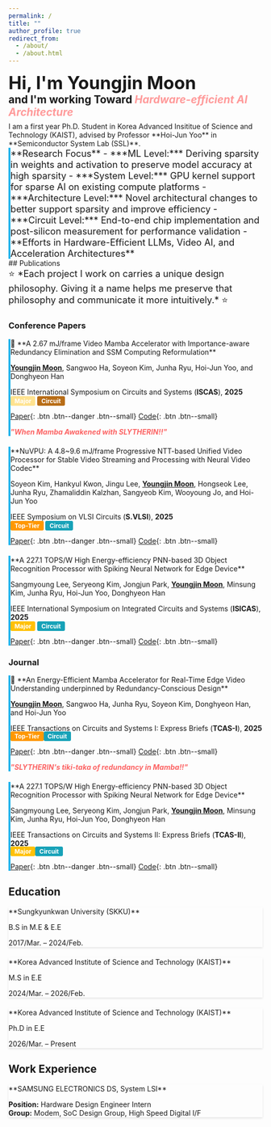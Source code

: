 ```yaml
---
permalink: /
title: ""
author_profile: true
redirect_from: 
  - /about/
  - /about.html
---
```

<div style="font-weight: bold; margin-bottom: 0.5em; line-height: 1.2;">
<span style="font-size: 2.5em;">Hi, I'm Youngjin Moon</span><br>
<span style="font-size: 1.5em;">and I'm working Toward <em style="color:rgb(255, 154, 154); font-style: italic;">Hardware-efficient AI Architecture</em></span>
</div>

<div class="notice" markdown="1">
I am a first year Ph.D. Student in Korea Advanced Insititue of Science and Technology (KAIST), advised by Professor **Hoi-Jun Yoo** in **Semiconductor System Lab (SSL)**.
</div>

<div class="notice notice--info" markdown="1" style="border-left: 4px solid #22b3eb; font-size: 1.3em;">
**Research Focus**
- ***ML Level:*** Deriving sparsity in weights and activation to preserve model accuracy at high sparsity
- ***System Level:*** GPU kernel support for sparse AI on existing compute platforms
- ***Architecture Level:*** Novel architectural changes to better support sparsity and improve efficiency
- ***Circuit Level:*** End-to-end chip implementation and post-silicon measurement for performance validation
- **Efforts in Hardware-Efficient LLMs, Video AI, and Acceleration Architectures**
</div>
## Publications

<div class="notice" markdown="1" style="font-size: 1.3em;">
⭐ *Each project I work on carries a unique design philosophy. Giving it a name helps me preserve that philosophy and communicate it more intuitively.* ⭐
</div>

### Conference Papers

<div class="notice notice--info" markdown="1" style="border-left: 4px solid #22b3eb; margin-bottom: 1.5em;">
🐍 **A 2.67 mJ/frame Video Mamba Accelerator with Importance-aware Redundancy Elimination and SSM Computing Reformulation**

<strong><u>Youngjin Moon</u></strong>, Sangwoo Ha, Soyeon Kim, Junha Ryu, Hoi-Jun Yoo, and Donghyeon Han

IEEE International Symposium on Circuits and Systems (**ISCAS**), **2025**  
<span style="background-color:rgb(255, 227, 144); color: white; padding: 2px 8px; border-radius: 3px; font-size: 0.85em; font-weight: bold;">Major</span> <span style="background-color:rgb(184, 109, 23); color: white; padding: 2px 8px; border-radius: 3px; font-size: 0.85em; font-weight: bold;">Circuit</span>

[Paper](#){: .btn .btn--danger .btn--small} [Code](#){: .btn .btn--small}

<em style="color: rgb(252, 100, 100); font-weight: bold; font-style: italic;">"When Mamba Awakened with SLYTHERIN!!"</em>
</div>

<div class="notice notice--info" markdown="1" style="border-left: 4px solid #22b3eb; margin-bottom: 1.5em;">
**NuVPU: A 4.8~9.6 mJ/frame Progressive NTT-based Unified Video Processor for Stable Video Streaming and Processing with Neural Video Codec**

Soyeon Kim, Hankyul Kwon, Jingu Lee, <strong><u>Youngjin Moon</u></strong>, Hongseok Lee, Junha Ryu, Zhamaliddin Kalzhan, Sangyeob Kim, Wooyoung Jo, and Hoi-Jun Yoo

IEEE Symposium on VLSI Circuits (**S.VLSI**), **2025**  
<span style="background-color: #ff9800; color: white; padding: 2px 8px; border-radius: 3px; font-size: 0.85em; font-weight: bold;">Top-Tier</span> <span style="background-color: #17a2b8; color: white; padding: 2px 8px; border-radius: 3px; font-size: 0.85em; font-weight: bold;">Circuit</span>

[Paper](#){: .btn .btn--danger .btn--small} [Code](#){: .btn .btn--small}

</div>

<div class="notice notice--info" markdown="1" style="border-left: 4px solid #22b3eb; margin-bottom: 1.5em;">
**A 227.1 TOPS/W High Energy-efficiency PNN-based 3D Object Recognition Processor with Spiking Neural Network for Edge Device** 

Sangmyoung Lee, Seryeong Kim, Jongjun Park, <strong><u>Youngjin Moon</u></strong>, Minsung Kim, Junha Ryu, Hoi-Jun Yoo, Donghyeon Han

IEEE International Symposium on Integrated Circuits and Systems (**ISICAS**), **2025**  
<span style="background-color: #ffc107; color: white; padding: 2px 8px; border-radius: 3px; font-size: 0.85em; font-weight: bold;">Major</span> <span style="background-color: #17a2b8; color: white; padding: 2px 8px; border-radius: 3px; font-size: 0.85em; font-weight: bold;">Circuit</span>

[Paper](#){: .btn .btn--danger .btn--small} [Code](#){: .btn .btn--small}

</div>

### Journal

<div class="notice notice--info" markdown="1" style="border-left: 4px solid #22b3eb; margin-bottom: 1.5em;">
🐍 **An Energy-Efficient Mamba Accelerator for Real-Time Edge Video Understanding underpinned by Redundancy-Conscious Design**

<strong><u>Youngjin Moon</u></strong>, Sangwoo Ha, Junha Ryu, Soyeon Kim, Donghyeon Han, and Hoi-Jun Yoo

IEEE Transactions on Circuits and Systems I: Express Briefs (**TCAS-I**), **2025**  
<span style="background-color: #ff9800; color: white; padding: 2px 8px; border-radius: 3px; font-size: 0.85em; font-weight: bold;">Top-Tier</span><span style="background-color: #17a2b8; color: white; padding: 2px 8px; border-radius: 3px; font-size: 0.85em; font-weight: bold;">Circuit</span>

[Paper](#){: .btn .btn--danger .btn--small} [Code](#){: .btn .btn--small}

<em style="color: rgb(252, 100, 100); font-weight: bold; font-style: italic;">"SLYTHERIN's tiki-taka of redundancy in Mamba!!"</em>
</div>


<div class="notice notice--info" markdown="1" style="border-left: 4px solid #22b3eb; margin-bottom: 1.5em;">
 **A 227.1 TOPS/W High Energy-efficiency PNN-based 3D Object Recognition Processor with Spiking Neural Network for Edge Device**

Sangmyoung Lee, Seryeong Kim, Jongjun Park, <strong><u>Youngjin Moon</u></strong>, Minsung Kim, Junha Ryu, Hoi-Jun Yoo, Donghyeon Han

IEEE Transactions on Circuits and Systems II: Express Briefs (**TCAS-II**), **2025**  
<span style="background-color: #ffc107; color: white; padding: 2px 8px; border-radius: 3px; font-size: 0.85em; font-weight: bold;">Major</span><span style="background-color: #17a2b8; color: white; padding: 2px 8px; border-radius: 3px; font-size: 0.85em; font-weight: bold;">Circuit</span>

[Paper](#){: .btn .btn--danger .btn--small} [Code](#){: .btn .btn--small}

</div>



## Education

<div class="notice" markdown="1" style="margin-bottom: 1.5em; box-shadow: 0 2px 4px rgba(0,0,0,0.1);">
**Sungkyunkwan University (SKKU)**

B.S in M.E & E.E

2017/Mar. – 2024/Feb.
</div>

<div class="notice" markdown="1" style="margin-bottom: 1.5em; box-shadow: 0 2px 4px rgba(0,0,0,0.1);">
**Korea Advanced Institute of Science and Technology (KAIST)**

M.S in E.E

2024/Mar. – 2026/Feb.
</div>

<div class="notice" markdown="1" style="margin-bottom: 1.5em; box-shadow: 0 2px 4px rgba(0,0,0,0.1);">
**Korea Advanced Institute of Science and Technology (KAIST)**

Ph.D in E.E

2026/Mar. – Present
</div>

## Work Experience

<div class="notice" markdown="1" style="margin-bottom: 1.5em; box-shadow: 0 2px 4px rgba(0,0,0,0.1);">
**SAMSUNG ELECTRONICS DS, System LSI**

**Position:** Hardware Design Engineer Intern  
**Group:** Modem, SoC Design Group, High Speed Digital I/F
</div>
